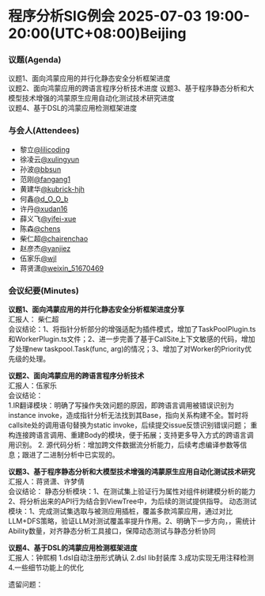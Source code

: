 # 程序分析SIG例会 2025-07-03 19:00-20:00(UTC+08:00)Beijing
### 议题(Agenda)
议题1、面向鸿蒙应用的并行化静态安全分析框架进度  
议题2、面向鸿蒙应用的跨语言程序分析技术进度
议题3、基于程序静态分析和大模型技术增强的鸿蒙原生应用自动化测试技术研究进度  
议题4、基于DSL的鸿蒙应用检测框架进度

### 与会人(Attendees)
- 黎立[@lilicoding](https://gitcode.com/lilicoding)
- 徐凌云[@xulingyun](https://gitcode.com/muya318)
- 孙波[@bbsun](https://gitcode.com/bbsun)
- 范刚[@fangang1](https://gitcode.com/fangang1)
- 黄建华[@kubrick-hjh](https://gitcode.com/kubrick-hjh)
- 何鑫[@d_O_O_b](https://gitcode.com/d_O_O_b)
- 许丹[@xudan16](https://gitcode.com/xudan16)
- 薛义飞[@yifei-xue](https://gitcode.com/yifei-xue)
- 陈森[@chens](https://gitcode.com/chens)
- 柴仁超[@chairenchao](https://gitcode.com/chairenchao)
- 赵彦杰[@yanjiez](https://gitcode.com/yanjiez)
- 伍家乐[@wjl](https://gitcode.com/wjl)
- 蒋贤潇[@weixin_51670469](https://gitcode.com/weixin_51670469)

### 会议纪要(Minutes)
**议题1、面向鸿蒙应用的并行化静态安全分析框架进度分享**  
汇报人： 柴仁超  
会议结论：1、将指针分析部分的增强适配为插件模式，增加了TaskPoolPlugin.ts和WorkerPlugin.ts文件；2、进一步完善了基于CallSite上下文敏感的代码，增加了处理new taskpool.Task(func, arg)的情况；3、增加了对Worker的Priority优先级的处理。

**议题2、面向鸿蒙应用的跨语言程序分析技术**  
汇报人：伍家乐   
会议结论：  
1.IR翻译模块：明确了写操作失效问题的原因，即跨语言调用被错误识别为instance invoke，造成指针分析无法找到其Base，指向关系构建不全。暂时将callsite处的调用语句替换为static invoke，后续提交issue反馈识别错误问题； 重构连接跨语言调用、重建Body的模块，便于拓展；支持更多导入方式的跨语言调用识别。
2. 源代码分析：增加跨文件数据流分析能力，后续考虑编译参数等信息；跟进了二进制分析中已实现的。


**议题3、基于程序静态分析和大模型技术增强的鸿蒙原生应用自动化测试技术研究**  
汇报人：蒋贤潇、许梦倩                                                                                                                                                                    
会议结论：
静态分析模块：1、在测试集上验证行为属性对组件树建模分析的能力2、将分析出来的API行为结合到ViewTree中，为后续的测试提供指导。
动态测试模块：1、完成测试集选取与被测应用插桩，覆盖多款鸿蒙应用，通过对比LLM+DFS策略，验证LLM对测试覆盖率提升作用。2、明确下一步方向，，需统计Ability数量，对齐静态分析工具接口，保障动态测试与静态分析协同

**议题4、基于DSL的鸿蒙应用检测框架进度**  
汇报人：钟熙桐
1.dsl自动注册形式确认
2.dsl lib封装库
3.成功实现无用注释检测
4.一些细节功能上的优化

遗留问题：  
